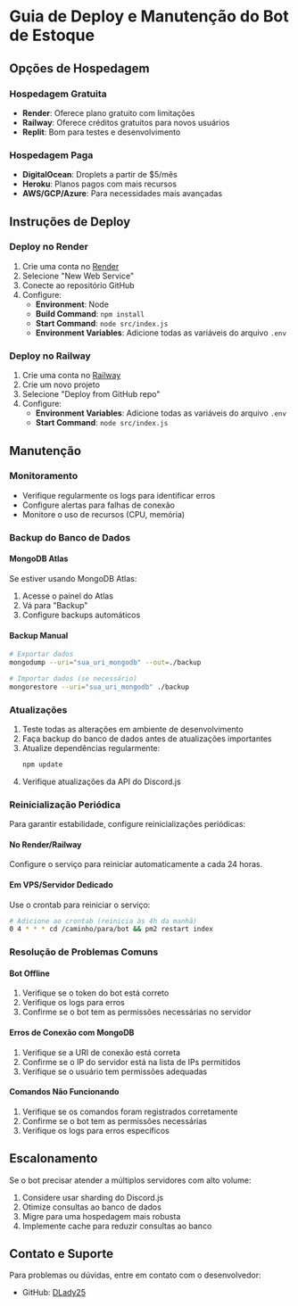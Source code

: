 # Guia de Deploy e Manutenção do Bot de Estoque

## Opções de Hospedagem

### Hospedagem Gratuita
- **Render**: Oferece plano gratuito com limitações
- **Railway**: Oferece créditos gratuitos para novos usuários
- **Replit**: Bom para testes e desenvolvimento

### Hospedagem Paga
- **DigitalOcean**: Droplets a partir de $5/mês
- **Heroku**: Planos pagos com mais recursos
- **AWS/GCP/Azure**: Para necessidades mais avançadas

## Instruções de Deploy

### Deploy no Render

1. Crie uma conta no [Render](https://render.com/)
2. Selecione "New Web Service"
3. Conecte ao repositório GitHub
4. Configure:
   - **Environment**: Node
   - **Build Command**: `npm install`
   - **Start Command**: `node src/index.js`
   - **Environment Variables**: Adicione todas as variáveis do arquivo `.env`

### Deploy no Railway

1. Crie uma conta no [Railway](https://railway.app/)
2. Crie um novo projeto
3. Selecione "Deploy from GitHub repo"
4. Configure:
   - **Environment Variables**: Adicione todas as variáveis do arquivo `.env`
   - **Start Command**: `node src/index.js`

## Manutenção

### Monitoramento

- Verifique regularmente os logs para identificar erros
- Configure alertas para falhas de conexão
- Monitore o uso de recursos (CPU, memória)

### Backup do Banco de Dados

#### MongoDB Atlas
Se estiver usando MongoDB Atlas:
1. Acesse o painel do Atlas
2. Vá para "Backup"
3. Configure backups automáticos

#### Backup Manual
```bash
# Exportar dados
mongodump --uri="sua_uri_mongodb" --out=./backup

# Importar dados (se necessário)
mongorestore --uri="sua_uri_mongodb" ./backup
```

### Atualizações

1. Teste todas as alterações em ambiente de desenvolvimento
2. Faça backup do banco de dados antes de atualizações importantes
3. Atualize dependências regularmente:
   ```bash
   npm update
   ```
4. Verifique atualizações da API do Discord.js

### Reinicialização Periódica

Para garantir estabilidade, configure reinicializações periódicas:

#### No Render/Railway
Configure o serviço para reiniciar automaticamente a cada 24 horas.

#### Em VPS/Servidor Dedicado
Use o crontab para reiniciar o serviço:
```bash
# Adicione ao crontab (reinicia às 4h da manhã)
0 4 * * * cd /caminho/para/bot && pm2 restart index
```

### Resolução de Problemas Comuns

#### Bot Offline
1. Verifique se o token do bot está correto
2. Verifique os logs para erros
3. Confirme se o bot tem as permissões necessárias no servidor

#### Erros de Conexão com MongoDB
1. Verifique se a URI de conexão está correta
2. Confirme se o IP do servidor está na lista de IPs permitidos
3. Verifique se o usuário tem permissões adequadas

#### Comandos Não Funcionando
1. Verifique se os comandos foram registrados corretamente
2. Confirme se o bot tem as permissões necessárias
3. Verifique os logs para erros específicos

## Escalonamento

Se o bot precisar atender a múltiplos servidores com alto volume:

1. Considere usar sharding do Discord.js
2. Otimize consultas ao banco de dados
3. Migre para uma hospedagem mais robusta
4. Implemente cache para reduzir consultas ao banco

## Contato e Suporte

Para problemas ou dúvidas, entre em contato com o desenvolvedor:
- GitHub: [DLady25](https://github.com/DLady25)
